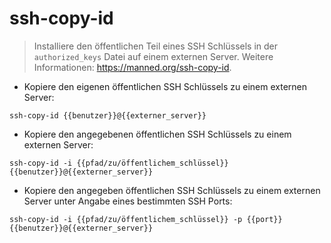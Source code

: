 # ssh-copy-id

> Installiere den öffentlichen Teil eines SSH Schlüssels in der `authorized_keys` Datei auf einem externen Server.
> Weitere Informationen: <https://manned.org/ssh-copy-id>.

- Kopiere den eigenen öffentlichen SSH Schlüssels zu einem externen Server:

`ssh-copy-id {{benutzer}}@{{externer_server}}`

- Kopiere den angegebenen öffentlichen SSH Schlüssels zu einem externen Server:

`ssh-copy-id -i {{pfad/zu/öffentlichem_schlüssel}} {{benutzer}}@{{externer_server}}`

- Kopiere den angegeben öffentlichen SSH Schlüssels zu einem externen Server unter Angabe eines bestimmten SSH Ports:

`ssh-copy-id -i {{pfad/zu/öffentlichem_schlüssel}} -p {{port}} {{benutzer}}@{{externer_server}}`
